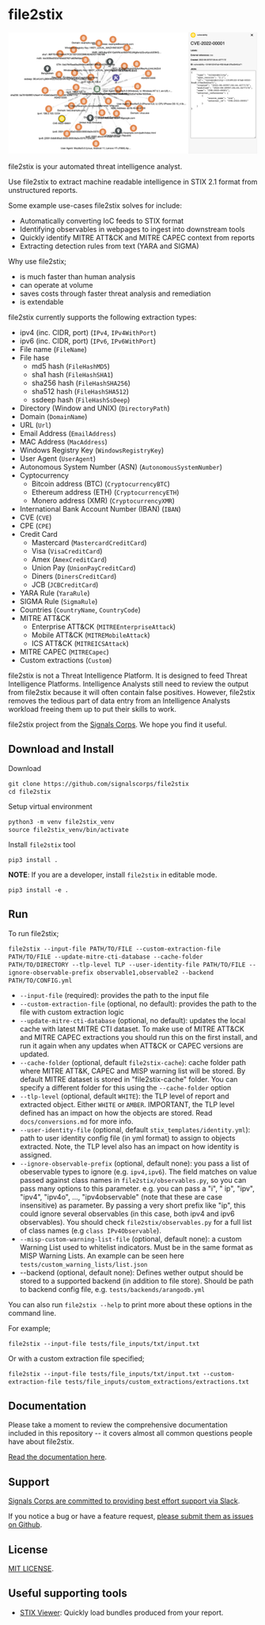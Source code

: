 # file2stix

![](/docs/assets/img/extraction-screenshot.png)

file2stix is your automated threat intelligence analyst.

Use file2stix to extract machine readable intelligence in STIX 2.1 format from unstructured reports.

Some example use-cases file2stix solves for include:

* Automatically converting IoC feeds to STIX format
* Identifying observables in webpages to ingest into downstream tools
* Quickly identify MITRE ATT&CK and MITRE CAPEC context from reports
* Extracting detection rules from text (YARA and SIGMA)

Why use file2stix;

* is much faster than human analysis
* can operate at volume
* saves costs through faster threat analysis and remediation
* is extendable

file2stix currently supports the following extraction types:

* ipv4 (inc. CIDR, port) (`IPv4`, `IPv4WithPort`)
* ipv6 (inc. CIDR, port) (`IPv6`, `IPv6WithPort`)
* File name (`FileName`)
* File hase
	* md5 hash (`FileHashMD5`)
	* sha1 hash (`FileHashSHA1`)
	* sha256 hash (`FileHashSHA256`)
	* sha512 hash (`FileHashSHA512`)
	* ssdeep hash (`FileHashSsDeep`)
* Directory (Window and UNIX) (`DirectoryPath`)
* Domain (`DomainName`)
* URL (`Url`)
* Email Address (`EmailAddress`)
* MAC Address (`MacAddress`)
* Windows Registry Key (`WindowsRegistryKey`)
* User Agent (`UserAgent`)
* Autonomous System Number (ASN) (`AutonomousSystemNumber`)
* Cyptocurrency
	* Bitcoin address (BTC) (`CryptocurrencyBTC`)
	* Ethereum address (ETH) (`CryptocurrencyETH`)
	* Monero address (XMR) (`CryptocurrencyXMR`)
* International Bank Account Number (IBAN) (`IBAN`)
* CVE (`CVE`)
* CPE (`CPE`)
* Credit Card
	* Mastercard (`MastercardCreditCard`)
	* Visa (`VisaCreditCard`)
	* Amex (`AmexCreditCard`)
	* Union Pay (`UnionPayCreditCard`)
	* Diners (`DinersCreditCard`)
	* JCB (`JCBCreditCard`)
* YARA Rule (`YaraRule`)
* SIGMA Rule (`SigmaRule`)
* Countries (`CountryName`, `CountryCode`)
* MITRE ATT&CK
	* Enterprise ATT&CK (`MITREEnterpriseAttack`)
	* Mobile ATT&CK (`MITREMobileAttack`)
	* ICS ATT&CK (`MITREICSAttack`)
* MITRE CAPEC (`MITRECapec`)
* Custom extractions (`Custom`)

file2stix is not a Threat Intelligence Platform. It is designed to feed Threat Intelligence Platforms. Intelligence Analysts still need to review the output from file2stix because it will often contain false positives. However, file2stix removes the tedious part of data entry from an Intelligence Analysts workload freeing them up to put their skills to work.

file2stix project from the [Signals Corps](https://www.signalscorps.com/). We hope you find it useful.

## Download and Install

Download

```shell
git clone https://github.com/signalscorps/file2stix
cd file2stix
```

Setup virtual environment

```shell
python3 -m venv file2stix_venv
source file2stix_venv/bin/activate
```

Install `file2stix` tool

```shell
pip3 install .
```

**NOTE**: If you are a developer, install `file2stix` in editable mode.

```shell
pip3 install -e .
```

## Run

To run file2stix;

```shell
file2stix --input-file PATH/TO/FILE --custom-extraction-file PATH/TO/FILE --update-mitre-cti-database --cache-folder PATH/TO/DIRECTORY --tlp-level TLP --user-identity-file PATH/TO/FILE --ignore-observable-prefix observable1,observable2 --backend PATH/TO/CONFIG.yml
```

* `--input-file` (required): provides the path to the input file
* `--custom-extraction-file` (optional, no default): provides the path to the file with custom extraction logic
* `--update-mitre-cti-database` (optional, no default): updates the local cache with latest MITRE CTI dataset. To make use of MITRE ATT&CK and MITRE CAPEC extractions you should run this on the first install, and run it again when any updates when ATT&CK or CAPEC versions are updated.
* `--cache-folder` (optional, default `file2stix-cache`): cache folder path where MITRE ATT&K, CAPEC and MISP warning list will be stored. By default MITRE dataset is stored in "file2stix-cache" folder. You can specify a different folder for this using the `--cache-folder` option
* `--tlp-level` (optional, default `WHITE`): the TLP level of report and extracted object. Either `WHITE` or `AMBER`. IMPORTANT, the TLP level defined has an impact on how the objects are stored. Read `docs/conversions.md` for more info.
* `--user-identity-file` (optional, default `stix_templates/identity.yml`): path to user identity config file (in yml format) to assign to objects extracted. Note, the TLP level also has an impact on how identity is assigned.
* `--ignore-observable-prefix` (optional, default none): you pass a list of obeservable types to ignore (e.g. `ipv4,ipv6`). The field matches on value passed against class names in `file2stix/observables.py`, so you can pass many options to this parameter. e.g. you can pass a  "i", " ip", "ipv", "ipv4", "ipv4o", ..., "ipv4observable" (note that these are case insensitive) as parameter. By passing a very short prefix like "ip", this could ignore several observables (in this case, both ipv4 and ipv6 observables). You should check `file2stix/observables.py` for a full list of class names (e.g `class IPv4Observable`).
* `--misp-custom-warning-list-file` (optional, default none): a custom Warning List used to whitelist indicators. Must be in the same format as MISP Warning Lists. An example can be seen here `tests/custom_warning_lists/list.json`
* --backend (optional, default none): Defines wether output should be stored to a supported backend (in addition to file store). Should be path to backend config file, e.g. `tests/backends/arangodb.yml`

You can also run `file2stix --help` to print more about these options in the command line.

For example;

```shell
file2stix --input-file tests/file_inputs/txt/input.txt
```

Or with a custom extraction file specified;

```shell
file2stix --input-file tests/file_inputs/txt/input.txt --custom-extraction-file tests/file_inputs/custom_extractions/extractions.txt
````

## Documentation

Please take a moment to review the comprehensive documentation included in this repository -- it covers almost all common questions people have about file2stix.

[Read the documentation here](/docs/index.md).

## Support

[Signals Corps are committed to providing best effort support via Slack](https://join.slack.com/t/signalscorps-public/shared_invite/zt-1exnc12ww-9RKR6aMgO57GmHcl156DAA).

If you notice a bug or have a feature request, [please submit them as issues on Github](https://github.com/signalscorps/file2stix/issues).

## License

[MIT LICENSE](/LICENSE).

## Useful supporting tools

* [STIX Viewer](https://github.com/traut/stixview): Quickly load bundles produced from your report.
